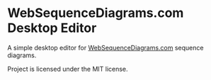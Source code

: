 WebSequenceDiagrams.com Desktop Editor
==========

A simple desktop editor for [WebSequenceDiagrams.com](https://www.websequencediagrams.com/) sequence diagrams.

Project is licensed under the MIT license.

